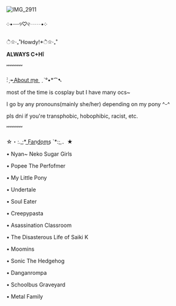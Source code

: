 ![IMG_2911](https://github.com/user-attachments/assets/c8970101-0ce3-4456-9d9c-2467cc0dc1f2)


༶•┈┈୨♡୧┈┈•༶

ੈ✩‧₊˚Howdy!*ੈ✩‧₊˚

**ALWAYS C+H❕**

﹌﹌﹌

: ̗̀➛A͟b͟o͟u͟t͟ ͟m͟e͟ ͟ ˏˋ°•*⁀➷

most of the time is cosplay but I have many ocs~

I go by any pronouns(mainly she/her) depending on my pony ^-^

pls dni if you're transphobic, hobophibic, racist, etc.

﹌﹌﹌

☆・:.,;* F͟a͟n͟d͟o͟m͟s͟ `*:;,．★

• Nyan~ Neko Sugar Girls

• Popee The Perfofmer

• My Little Pony

• Undertale

• Soul Eater

• Creepypasta

• Asassination Classroom

• The Disasterous Life of Saiki K

• Moomins

• Sonic The Hedgehog

• Danganrompa

• Schoolbus Graveyard

• Metal Family
<!---
Sir-Mix-A-LotEnthusiast/Sir-Mix-A-LotEnthusiast is a ✨ special ✨ repository because its `README.md` (this file) appears on your GitHub profile.
You can click the Preview link to take a look at your changes.
--->
